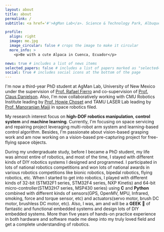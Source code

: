 ```yaml
---
layout: about
title: about
permalink: /
subtitle: <a href='#'>AgMan Lab</a>. Science & Technology Park, Albuquerque, NM 87106.

profile:
  align: right
  image: me.jpg
  image_circular: false # crops the image to make it circular
  more_info: >
    <p>Be with a cute Alpaca in Cuenca, Ecuador</p>

news: true # includes a list of news items
selected_papers: false # includes a list of papers marked as "selected={true}"
social: true # includes social icons at the bottom of the page
---
```

I'm now a third-year PhD student at AgMan Lab, University of New Mexico under the supervision of [Prof. Rafael Fierro](https://scholar.google.com/citations?user=I7RhPnIAAAAJ&hl=en) and co-supervision of [Prof. Claus Danielson](https://www.unm.edu/~cdanielson/). Also, I'm now collaboratively working with CMU Robotics Institute leading by [Prof. Howie Choset](https://www.ri.cmu.edu/ri-faculty/howie-choset/) and TAMU LASER Lab leading by [Prof. Manoranjan Majji](https://lasr.tamu.edu/team/) in space robotics filed.



My research interest focus on **high-DOF robotics manipulation**, **control system** and **machine learning**. Currently, I'm focusing on space servicing and repairing project leveraging multi-robot arm system and learning-based control algorithm. Besides, I'm passionate about vision-based grasping work and am now working on a vision-based pre-capturing project for free-flying space objects.

During my undergraduate study, before I became a PhD student, my life was almost entire of robotics, and most of the time, I stayed with different kinds of DIY robotics systems I designed and programmed. I participated in lots of national robotics competitions and won lots of national awards in various robotics competitions like bionic robotics, bipedal robotics, flying robotics, etc. When I started to get into robotics, I played with different kinds of 32-bit (STM32F1 series, STM32F4 series, NXP Kinetis) and 64-bit micro-controller(STM32H7 series, MSP430 series) using **C** and **Python** combined with different kinds of sensors(GPS, OpenMV, MPU, Infrared, smoking, force and torque sensor, etc) and actuators(servo motor, brush DC motor, brushless DC motor, etc). Also, I was, am and will be a **GEEK** 🙉 of fantastic and functional embedded systems and design lots of DIY embedded systems. More than five years of hands-on practice experience in both hardware and software made me deep into my truly loved field and get a complete understanding of robotics.
